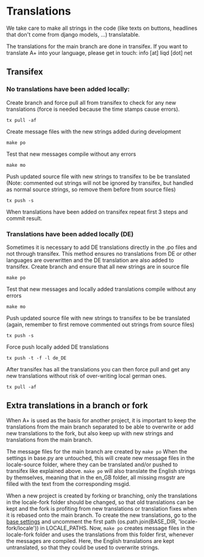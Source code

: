 # Translations

We take care to make all strings in the code (like texts on buttons, headlines that don't come from django models, ...) translatable.

The translations for the main branch are done in transifex. If you want to translate A+ into your language, please get in touch: info [at] liqd [dot] net

## Transifex
### No translations have been added locally:
Create branch and force pull all from transifex to check for any new translations
(force is needed because the time stamps cause errors).

`tx pull -af`

Create message files with the new strings added during development

`make po`

Test that new messages compile without any errors

`make mo`

Push updated source file with new strings to transifex to be be translated (Note: commented out strings will not be ignored by transifex, but handled as normal source strings, so remove them before from source files)

`tx push -s`

When translations have been added on transifex repeat first 3 steps and commit
result.

### Translations have been added locally (DE)
Sometimes it is necessary to add DE translations directly in the .po files and
not through transifex. This method ensures no translations from DE or other
languages are overwritten and the DE translation are also added to transifex.
Create branch and ensure that all new strings are in source file

`make po`

Test that new messages and locally added translations compile without any errors

`make mo`

Push updated source file with new strings to transifex to be be translated (again, remember to first remove commented out strings from source files)

`tx push -s`

Force push locally added DE translations

`tx push -t -f -l de_DE`

After transifex has all the translations you can then force pull and get any new
translations without risk of over-writing local german ones.

`tx pull -af`


## Extra translations in a branch or fork
When A+ is used as the basis for another project, it is important to keep
the translations from the main branch separated to be able to overwrite or
add new translations to the fork, but also keep up with new strings and
translations from the main branch.

The message files for the main branch are created by
`make po`
When the settings in base.py are untouched, this will create new message
files in the locale-source folder, where they can be translated and/or
pushed to transifex like explained above.
`make po` will also translate the English strings by themselves, meaning
that in the en_GB folder, all missing msgstr are filled with the text from
the corresponding msgid.

When a new project is created by forking or branching, only the
translations in the locale-fork folder should be changed, so that old
translations can be kept and the fork is profiting from new translations
or translation fixes when it is rebased onto the main branch.
To create the new translations, go to the
[base settings](https://github.com/liqd/adhocracy-plus/blob/master/adhocracy-plus/config/settings/base.py)
and uncomment the first path
(os.path.join(BASE_DIR, 'locale-fork/locale')) in LOCALE_PATHS.
Now, `make po` creates message files in the locale-fork folder and
uses the translations from this folder first, whenever the messages are
compiled.
Here, the English translations are kept untranslated, so that they could
be used to overwrite strings.
